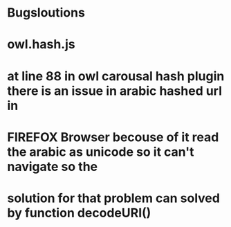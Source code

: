 # Bugsloutions
# owl.hash.js
# at line 88 in owl carousal hash plugin there is an issue in arabic hashed url in 
# FIREFOX Browser becouse of it read the arabic as unicode so it can't navigate so the 
# solution for that problem can solved by function decodeURI()

